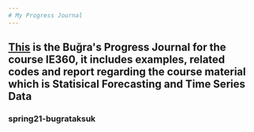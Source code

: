 ```yaml
---
# My Progress Journal 
---
```

[This](https://bu-ie-360.github.io/spring21-bugrataksuk/) is the Buğra's Progress Journal for the course IE360, it includes examples, related codes and report regarding the course material which is Statisical Forecasting and Time Series Data
-
### spring21-bugrataksuk
